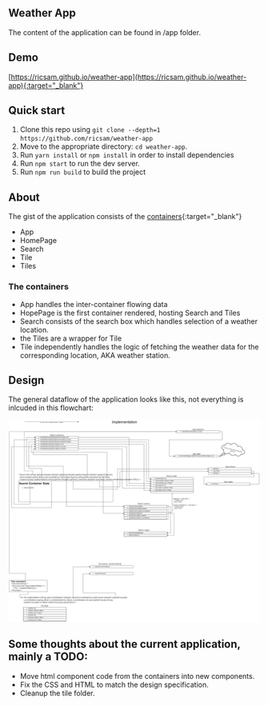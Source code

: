 ## Weather App
The content of the application can be found in /app folder.

## Demo
[https://ricsam.github.io/weather-app](https://ricsam.github.io/weather-app){:target="_blank"}

## Quick start

1. Clone this repo using `git clone --depth=1 https://github.com/ricsam/weather-app`
2. Move to the appropriate directory: `cd weather-app`.
3. Run `yarn install` or `npm install` in order to install dependencies
4. Run `npm start` to run the dev server.
5. Run `npm run build` to build the project

## About
The gist of the application consists of the [containers](https://github.com/ricsam/weather-app/tree/master/app/containers){:target="_blank"}
  * App
  * HomePage
  * Search
  * Tile
  * Tiles
  
### The containers
  * App handles the inter-container flowing data
  * HopePage is the first container rendered, hosting Search and Tiles
  * Search consists of the search box which handles selection of a weather location.
  * the Tiles are a wrapper for Tile
  * Tile independently handles the logic of fetching the weather data for the corresponding location, AKA weather station.

## Design
The general dataflow of the application looks like this, not everything is inlcuded in this flowchart:

![Flowchart](https://raw.githubusercontent.com/ricsam/weather-app/master/weather%20app.png)

## Some thoughts about the current application, mainly a TODO:
  * Move html component code from the containers into new components.
  * Fix the CSS and HTML to match the design specification.
  * Cleanup the tile folder.
